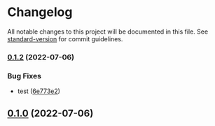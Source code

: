 # Changelog

All notable changes to this project will be documented in this file. See [standard-version](https://github.com/conventional-changelog/standard-version) for commit guidelines.

### [0.1.2](https://github.com/victorggonzalez/demo-app/compare/v0.1.1...v0.1.2) (2022-07-06)


### Bug Fixes

* test ([6e773e2](https://github.com/victorggonzalez/demo-app/commit/6e773e23d655d89442ad1dea3fa0c7a3fd241b58))

## [0.1.0](https://github.com/victorggonzalez/demo-app/compare/v0.1.1...v0.1.0) (2022-07-06)
